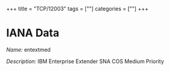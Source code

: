 +++
title = "TCP/12003"
tags = [""]
categories = [""]
+++

# IANA Data

_Name:_ entextmed

_Description:_ IBM Enterprise Extender SNA COS Medium Priority


